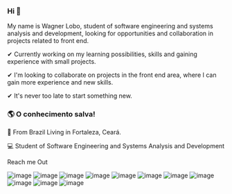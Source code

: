 ### Hi 👋

My name is Wagner Lobo, student of software engineering and systems analysis and development, looking for opportunities and collaboration in projects related to front end.

✔ Currently working on my learning possibilities, skills and gaining experience with small projects.

✔ I'm looking to collaborate on projects in the front end area, where I can gain more experience and new skills.

✔ It's never too late to start something new.


### 🌎  O conhecimento salva!

📍 From Brazil Living in Fortaleza, Ceará.

💻 Student of Software Engineering and Systems Analysis and Development

Reach me Out

![image](https://user-images.githubusercontent.com/67172241/123692533-4c4a5580-d82d-11eb-8e29-412d4951b42d.png)
![image](https://user-images.githubusercontent.com/67172241/123692943-ced31500-d82d-11eb-8836-222405017a66.png)
![image](https://user-images.githubusercontent.com/67172241/123695551-10b18a80-d831-11eb-8aa2-85411c5c61f8.png)
![image](https://user-images.githubusercontent.com/67172241/123693632-ab5c9a00-d82e-11eb-9cbe-a3c190e561a4.png)
![image](https://user-images.githubusercontent.com/67172241/123693658-b7e0f280-d82e-11eb-9c73-5c912574074c.png)
![image](https://user-images.githubusercontent.com/67172241/123693694-c16a5a80-d82e-11eb-91d9-ef6d5599d384.png)
![image](https://user-images.githubusercontent.com/67172241/123693876-fe365180-d82e-11eb-8886-587d7f09d2fe.png)
![image](https://user-images.githubusercontent.com/67172241/123693982-1ad28980-d82f-11eb-842d-8ccc93d72a9a.png)
![image](https://user-images.githubusercontent.com/67172241/123694045-3178e080-d82f-11eb-8383-910e3411e629.png)
![image](https://user-images.githubusercontent.com/67172241/123694071-39d11b80-d82f-11eb-8c88-89f02baa98ab.png)
![image](https://user-images.githubusercontent.com/67172241/123694121-4786a100-d82f-11eb-8e0b-e896f9e95f7f.png)



<!--
**wagnerlobo/wagnerlobo** is a ✨ _special_ ✨ repository because its `README.md` (this file) appears on your GitHub profile.

Here are some ideas to get you started:

- 🔭 I’m currently working on ...
- 🌱 I’m currently learning ...
- 👯 I’m looking to collaborate on ...
- 🤔 I’m looking for help with ...
- 💬 Ask me about ...
- 📫 How to reach me: ...
- 😄 Pronouns: ...
- ⚡ Fun fact: ...
-->
